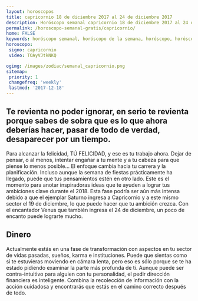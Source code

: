 ```yaml
---
layout: horoscopos
title: capricornio 18 de diciembre 2017 al 24 de diciembre 2017 
description: Horóscopo semanal capricornio 18 de diciembre 2017 al 24 de diciembre 2017. Te revienta no poder ignorar, en serio te revienta porque sabes de sobra que es lo que ahora deberías hacer, pasar de todo de verdad, desaparecer por un tiempo. 
permalink: /horoscopo-semanal-gratis/capricornio/
home: FALSE
keywords: horóscopo semanal, horóscopo de la semana, horóscopo, horóscopo gratis,horóscopos, horóscopo esperanza gracia, horoscopos capricornio la semana, horóscopos gratis, Tarot, Astrologia, Zodíaco, capricornio, horoscopo gratis, semanal
horoscopo:
 signo: capricornio
 video: TOAyVJtkNKQ

ogimg: /images/zodiac/semanal_capricornio.png
sitemap:
 priority: 1
 changefreq: 'weekly'
 lastmod: '2017-12-18'
---
```




## Te revienta no poder ignorar, en serio te revienta porque sabes de sobra que es lo que ahora deberías hacer, pasar de todo de verdad, desaparecer por un tiempo. 

Para alcanzar la felicidad, TÚ FELICIDAD, 
y ese es tu trabajo ahora. Dejar de pensar, o al menos, intentar engañar a tu mente y a tu cabeza para que piense lo menos posible…
El enfoque cambia hacia tu carrera y la planificación. Incluso aunque la semana de fiestas prácticamente ha llegado, puede que tus pensamientos estén en otro lado. Este es el momento para anotar inspiradoras ideas que te ayuden a lograr tus ambiciones clave durante el 2018. Esta fase podría ser aún más intensa debido a que el ejemplar Saturno ingresa a Capricornio y a este mismo sector el 19 de diciembre, lo que puede hacer que tu ambición crezca. Con el encantador Venus que también ingresa el 24 de diciembre, un poco de encanto puede lograrte mucho.

## Dinero

Actualmente estás en una fase de transformación con aspectos en tu sector de vidas pasadas, sueños, karma e instituciones. Puede que sientas como si te estuvieras moviendo en cámara lenta, pero eso es sólo porque se te ha estado pidiendo examinar la parte más profunda de ti. Aunque puede ser contra-intuitivo para alguien con tu personalidad, el pedir dirección financiera es inteligente. Combina la recolección de información con la acción cuidadosa y encontrarás que estás en el camino correcto después de todo.